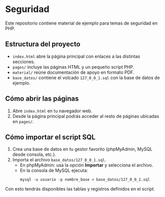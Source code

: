 # Seguridad

Este repositorio contiene material de ejemplo para temas de seguridad en PHP.

## Estructura del proyecto

- `index.html` abre la página principal con enlaces a las distintas secciones.
- `pages/` incluye las páginas HTML y un pequeño script PHP.
- `material/` reúne documentación de apoyo en formato PDF.
- `base_datos/` contiene el volcado `127_0_0_1.sql` con la base de datos de ejemplo.

## Cómo abrir las páginas

1. Abre `index.html` en tu navegador web.
2. Desde la página principal podrás acceder al resto de páginas ubicadas en `pages/`.

## Cómo importar el script SQL

1. Crea una base de datos en tu gestor favorito (phpMyAdmin, MySQL desde consola, etc.).
2. Importa el archivo `base_datos/127_0_0_1.sql`.
   - En phpMyAdmin: usa la opción **Importar** y selecciona el archivo.
   - En la consola de MySQL ejecuta:
     ```
     mysql -u usuario -p nombre_base < base_datos/127_0_0_1.sql
     ```

Con esto tendrás disponibles las tablas y registros definidos en el script.
